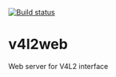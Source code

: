 [![Build status](https://travis-ci.org/mpromonet/v4l2web.png)](https://travis-ci.org/mpromonet/v4l2web)

v4l2web
=======
Web server for V4L2 interface

